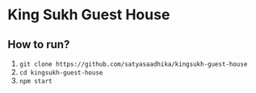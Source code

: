 # King Sukh Guest House

## How to run?
1. `git clone https://github.com/satyasaadhika/kingsukh-guest-house`
2. `cd kingsukh-guest-house`
3. `npm start`